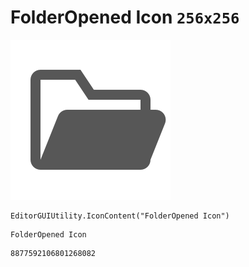# FolderOpened Icon `256x256`
<img src="/img/FolderOpened%20Icon.png" width=256 height=256>

``` CSharp
EditorGUIUtility.IconContent("FolderOpened Icon")
```
```
FolderOpened Icon
```
```
8877592106801268082
```
